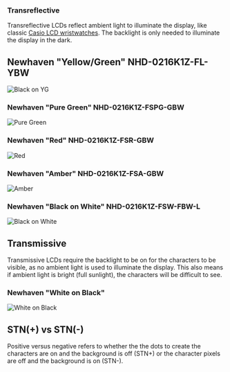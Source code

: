 ### Transreflective
Transreflective LCDs reflect ambient light to illuminate the display, like classic [Casio LCD wristwatches](https://www.amazon.com/dp/B000GAYQKY?tag=httpcapnbrnet-20&camp=0&creative=0&linkCode=as4&creativeASIN=B000GAYQKY&adid=03N3JA35NT3Z7QX3XCC3&). The backlight is only needed to illuminate the display in the dark.

## Newhaven "Yellow/Green" NHD-0216K1Z-FL-YBW
![Black on YG](https://lh5.googleusercontent.com/-iOriz6yXjyM/VOvYTtD7PcI/AAAAAAAAENg/TX-VzYk-v84/s400/IMG_0597.JPG)

### Newhaven "Pure Green" NHD-0216K1Z-FSPG-GBW
![Pure Green](https://lh4.googleusercontent.com/-6DNMW4xfi8g/Ut1GqVhtA3I/AAAAAAAABtI/K9GftFTba-E/s400/IMG_1931.JPG)

### Newhaven "Red" NHD-0216K1Z-FSR-GBW
![Red](https://lh4.googleusercontent.com/-JMO_ZoXf7ho/Ut1Gq4Cn45I/AAAAAAAABtM/kLnCSaAhnCU/s400/IMG_1928.JPG)

### Newhaven "Amber" NHD-0216K1Z-FSA-GBW
![Amber](https://lh3.googleusercontent.com/-8qR_hryghrg/U4z-RxnP-LI/AAAAAAAAB04/W2x_31kR-OE/s400/IMG_2098.JPG)

### Newhaven "Black on White" NHD-0216K1Z-FSW-FBW-L
![Black on White](https://lh3.googleusercontent.com/-MhyxMTj-16I/UuqHDpQ-OOI/AAAAAAAABto/UiBJLDyEf1s/s800/LCD-BlackWhite.jpg)
## Transmissive
Transmissive LCDs require the backlight to be on for the characters to be visible, as no ambient light is used to illuminate the display. This also means if ambient light is bright (full sunlight), the characters will be difficult to see.

### Newhaven "White on Black"
![White on Black](https://lh4.googleusercontent.com/-x_79JlkRU0U/Tzc8yBUIEOI/AAAAAAAAApg/UR32IDNpP3g/s400/IMG_0738.JPG)

## STN(+) vs STN(-)
Positive versus negative refers to whether the the dots to create the characters are on and the background is off (STN+) or the character pixels are off and the background is on (STN-).